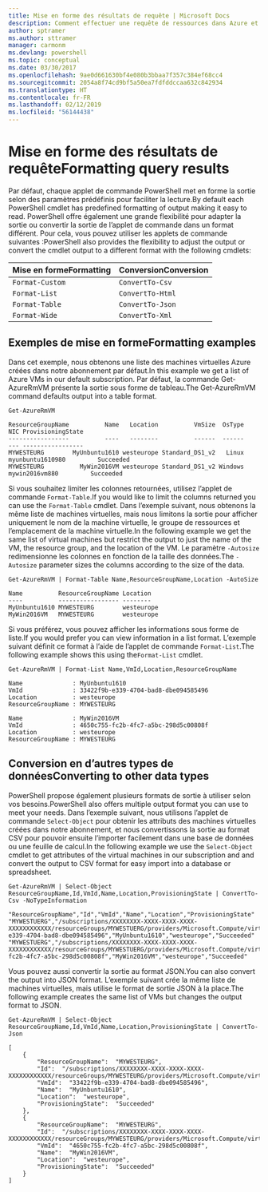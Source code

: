 ```yaml
---
title: Mise en forme des résultats de requête | Microsoft Docs
description: Comment effectuer une requête de ressources dans Azure et mettre en forme les résultats.
author: sptramer
ms.author: sttramer
manager: carmonm
ms.devlang: powershell
ms.topic: conceptual
ms.date: 03/30/2017
ms.openlocfilehash: 9ae0d661630bf4e080b3bbaa7f357c384ef68cc4
ms.sourcegitcommit: 2054a8f74cd9bf5a50ea7fdfddccaa632c842934
ms.translationtype: HT
ms.contentlocale: fr-FR
ms.lasthandoff: 02/12/2019
ms.locfileid: "56144438"
---
```

# <a name="formatting-query-results"></a><span data-ttu-id="ad815-103">Mise en forme des résultats de requête</span><span class="sxs-lookup"><span data-stu-id="ad815-103">Formatting query results</span></span>

<span data-ttu-id="ad815-104">Par défaut, chaque applet de commande PowerShell met en forme la sortie selon des paramètres prédéfinis pour faciliter la lecture.</span><span class="sxs-lookup"><span data-stu-id="ad815-104">By default each PowerShell cmdlet has predefined formatting of output making it easy to read.</span></span>  <span data-ttu-id="ad815-105">PowerShell offre également une grande flexibilité pour adapter la sortie ou convertir la sortie de l’applet de commande dans un format différent. Pour cela, vous pouvez utiliser les applets de commande suivantes :</span><span class="sxs-lookup"><span data-stu-id="ad815-105">PowerShell also provides the flexibility to adjust the output or convert the cmdlet output to a different format with the following cmdlets:</span></span>

| <span data-ttu-id="ad815-106">Mise en forme</span><span class="sxs-lookup"><span data-stu-id="ad815-106">Formatting</span></span>      | <span data-ttu-id="ad815-107">Conversion</span><span class="sxs-lookup"><span data-stu-id="ad815-107">Conversion</span></span>       |
|-----------------|------------------|
| `Format-Custom` | `ConvertTo-Csv`  |
| `Format-List`   | `ConvertTo-Html` |
| `Format-Table`  | `ConvertTo-Json` |
| `Format-Wide`   | `ConvertTo-Xml`  |

## <a name="formatting-examples"></a><span data-ttu-id="ad815-108">Exemples de mise en forme</span><span class="sxs-lookup"><span data-stu-id="ad815-108">Formatting examples</span></span>

<span data-ttu-id="ad815-109">Dans cet exemple, nous obtenons une liste des machines virtuelles Azure créées dans notre abonnement par défaut.</span><span class="sxs-lookup"><span data-stu-id="ad815-109">In this example we get a list of Azure VMs in our default subscription.</span></span>  <span data-ttu-id="ad815-110">Par défaut, la commande Get-AzureRmVM présente la sortie sous forme de tableau.</span><span class="sxs-lookup"><span data-stu-id="ad815-110">The Get-AzureRmVM command defaults output into a table format.</span></span>

```powershell-interactive
Get-AzureRmVM
```

```output
ResourceGroupName          Name   Location          VmSize  OsType              NIC ProvisioningState
-----------------          ----   --------          ------  ------              --- -----------------
MYWESTEURG        MyUnbuntu1610 westeurope Standard_DS1_v2   Linux myunbuntu1610980         Succeeded
MYWESTEURG          MyWin2016VM westeurope Standard_DS1_v2 Windows   mywin2016vm880         Succeeded
```

<span data-ttu-id="ad815-111">Si vous souhaitez limiter les colonnes retournées, utilisez l’applet de commande `Format-Table`.</span><span class="sxs-lookup"><span data-stu-id="ad815-111">If you would like to limit the columns returned you can use the `Format-Table` cmdlet.</span></span> <span data-ttu-id="ad815-112">Dans l’exemple suivant, nous obtenons la même liste de machines virtuelles, mais nous limitons la sortie pour afficher uniquement le nom de la machine virtuelle, le groupe de ressources et l’emplacement de la machine virtuelle.</span><span class="sxs-lookup"><span data-stu-id="ad815-112">In the following example we get the same list of virtual machines but restrict the output to just the name of the VM, the resource group, and the location of the VM.</span></span>  <span data-ttu-id="ad815-113">Le paramètre `-Autosize` redimensionne les colonnes en fonction de la taille des données.</span><span class="sxs-lookup"><span data-stu-id="ad815-113">The `-Autosize` parameter sizes the columns according to the size of the data.</span></span>

```powershell-interactive
Get-AzureRmVM | Format-Table Name,ResourceGroupName,Location -AutoSize
```

```output
Name          ResourceGroupName Location
----          ----------------- --------
MyUnbuntu1610 MYWESTEURG        westeurope
MyWin2016VM   MYWESTEURG        westeurope
```

<span data-ttu-id="ad815-114">Si vous préférez, vous pouvez afficher les informations sous forme de liste.</span><span class="sxs-lookup"><span data-stu-id="ad815-114">If you would prefer you can view information in a list format.</span></span> <span data-ttu-id="ad815-115">L’exemple suivant définit ce format à l’aide de l’applet de commande `Format-List`.</span><span class="sxs-lookup"><span data-stu-id="ad815-115">The following example shows this using the`Format-List` cmdlet.</span></span>

```powershell-interactive
Get-AzureRmVM | Format-List Name,VmId,Location,ResourceGroupName
```

```output
Name              : MyUnbuntu1610
VmId              : 33422f9b-e339-4704-bad8-dbe094585496
Location          : westeurope
ResourceGroupName : MYWESTEURG

Name              : MyWin2016VM
VmId              : 4650c755-fc2b-4fc7-a5bc-298d5c00808f
Location          : westeurope
ResourceGroupName : MYWESTEURG
```

## <a name="converting-to-other-data-types"></a><span data-ttu-id="ad815-116">Conversion en d’autres types de données</span><span class="sxs-lookup"><span data-stu-id="ad815-116">Converting to other data types</span></span>

<span data-ttu-id="ad815-117">PowerShell propose également plusieurs formats de sortie à utiliser selon vos besoins.</span><span class="sxs-lookup"><span data-stu-id="ad815-117">PowerShell also offers multiple output format you can use to meet your needs.</span></span>  <span data-ttu-id="ad815-118">Dans l’exemple suivant, nous utilisons l’applet de commande `Select-Object` pour obtenir les attributs des machines virtuelles créées dans notre abonnement, et nous convertissons la sortie au format CSV pour pouvoir ensuite l’importer facilement dans une base de données ou une feuille de calcul.</span><span class="sxs-lookup"><span data-stu-id="ad815-118">In the following example we use the `Select-Object` cmdlet to get attributes of the virtual machines in our subscription and and convert the output to CSV format for easy import into a database or spreadsheet.</span></span>

```powershell-interactive
Get-AzureRmVM | Select-Object ResourceGroupName,Id,VmId,Name,Location,ProvisioningState | ConvertTo-Csv -NoTypeInformation
```

```output
"ResourceGroupName","Id","VmId","Name","Location","ProvisioningState"
"MYWESTUERG","/subscriptions/XXXXXXXX-XXXX-XXXX-XXXX-XXXXXXXXXXXX/resourceGroups/MYWESTUERG/providers/Microsoft.Compute/virtualMachines/MyUnbuntu1610","33422f9b-e339-4704-bad8-dbe094585496","MyUnbuntu1610","westeurope","Succeeded"
"MYWESTUERG","/subscriptions/XXXXXXXX-XXXX-XXXX-XXXX-XXXXXXXXXXXX/resourceGroups/MYWESTUERG/providers/Microsoft.Compute/virtualMachines/MyWin2016VM","4650c755-fc2b-4fc7-a5bc-298d5c00808f","MyWin2016VM","westeurope","Succeeded"
```

<span data-ttu-id="ad815-119">Vous pouvez aussi convertir la sortie au format JSON.</span><span class="sxs-lookup"><span data-stu-id="ad815-119">You can also convert the output into JSON format.</span></span>  <span data-ttu-id="ad815-120">L’exemple suivant crée la même liste de machines virtuelles, mais utilise le format de sortie JSON à la place.</span><span class="sxs-lookup"><span data-stu-id="ad815-120">The following example creates the same list of VMs but changes the output format to JSON.</span></span>

```powershell-interactive
Get-AzureRmVM | Select-Object ResourceGroupName,Id,VmId,Name,Location,ProvisioningState | ConvertTo-Json
```

```output
[
    {
        "ResourceGroupName":  "MYWESTEURG",
        "Id":  "/subscriptions/XXXXXXXX-XXXX-XXXX-XXXX-XXXXXXXXXXXX/resourceGroups/MYWESTEURG/providers/Microsoft.Compute/virtualMachines/MyUnbuntu1610",
        "VmId":  "33422f9b-e339-4704-bad8-dbe094585496",
        "Name":  "MyUnbuntu1610",
        "Location":  "westeurope",
        "ProvisioningState":  "Succeeded"
    },
    {
        "ResourceGroupName":  "MYWESTEURG",
        "Id":  "/subscriptions/XXXXXXXX-XXXX-XXXX-XXXX-XXXXXXXXXXXX/resourceGroups/MYWESTEURG/providers/Microsoft.Compute/virtualMachines/MyWin2016VM",
        "VmId":  "4650c755-fc2b-4fc7-a5bc-298d5c00808f",
        "Name":  "MyWin2016VM",
        "Location":  "westeurope",
        "ProvisioningState":  "Succeeded"
    }
]
```
